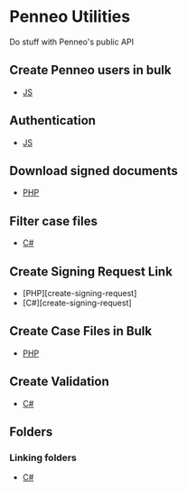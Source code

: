 # Penneo Utilities

Do stuff with Penneo's public API

## Create Penneo users in bulk
- [JS][js-user-creation]

## Authentication
- [JS][js-authentication]

## Download signed documents
- [PHP][php-download-signed-documents]

## Filter case files
- [C#][cs-filter-case-files]

## Create Signing Request Link
- [PHP][create-signing-request]
- [C#][create-signing-request]

## Create Case Files in Bulk
- [PHP][php-bulk-create-case-files]

## Create Validation
- [C#][cs-create-validation]

## Folders
### Linking folders
- [C#][cs-folder-link]

[js-user-creation]: https://github.com/Penneo/api-utils/tree/master/js/user-creation
[js-authentication]: https://github.com/Penneo/api-utils/tree/master/js/authentication
[php-download-signed-documents]: https://github.com/Penneo/api-utils/tree/master/php/download-signed-documents
[cs-filter-case-files]: https://github.com/Penneo/api-utils/tree/master/cs/filter-case-files
[php-create-signing-request]: https://github.com/Penneo/api-utils/tree/master/php/create-signing-request
[cs-create-signing-request]: https://github.com/Penneo/api-utils/tree/master/cs/create-signing-request
[php-bulk-create-case-files]: https://github.com/Penneo/api-utils/tree/master/php/bulk-case-file-creation
[cs-create-validation]: https://github.com/Penneo/api-utils/tree/master/cs/create-validation
[cs-folder-link]: https://github.com/Penneo/api-utils/tree/master/cs/folder-link
